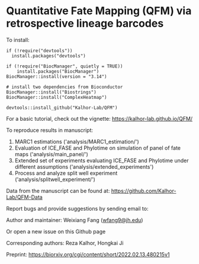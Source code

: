 # Quantitative Fate Mapping (QFM) via retrospective lineage barcodes

To install:
```
if (!require("devtools"))
  install.packages("devtools")

if (!require("BiocManager", quietly = TRUE))
    install.packages("BiocManager")
BiocManager::install(version = "3.14")

# install two dependencies from Bioconductor
BiocManager::install("Biostrings")
BiocManager::install("ComplexHeatmap")

devtools::install_github("Kalhor-Lab/QFM")
```

For a basic tutorial, check out the vignette:
https://kalhor-lab.github.io/QFM/

To reproduce results in manuscript:
  1. MARC1 estimations ('analysis/MARC1_estimation/')
  2. Evaluation of ICE_FASE and Phylotime on simulation of panel of fate maps ('analysis/main_panel/')
  3. Extended set of experiments evaluating ICE_FASE and Phylotime under different assumptions ('analysis/extended_experiments')
  4. Process and analyze split well experiment ('analysis/splitwell_experiment/')

Data from the manuscript can be found at:
https://github.com/Kalhor-Lab/QFM-Data

Report bugs and provide suggestions by sending email to:

Author and maintainer: Weixiang Fang (wfang9@jh.edu)

Or open a new issue on this Github page

Corresponding authors:
Reza Kalhor, Hongkai Ji

Preprint:
https://biorxiv.org/cgi/content/short/2022.02.13.480215v1
